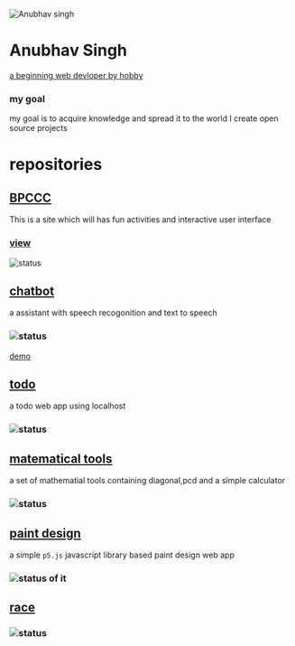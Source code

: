 ![Anubhav singh](https://avatars.githubusercontent.com/u/68738228?s=400&u=fd229e58a7fd6910a4910bad5c0920972eaf2f4d&v=4)
# Anubhav Singh
[a beginning web devloper by hobby](https://github.com/AnubhavSingh0708)
### my goal 
my goal is to acquire knowledge and spread it to the world 
I create open source projects 
# repositories 
## [BPCCC](https://github.com/AnubhavSingh0708/BPCCC)
This is a site which will has fun activities and interactive user interface 
### [view](https://anubhavsingh0708.github.io/BPCCC/)
![status](https://img.shields.io/static/v1?label=status&message=some%20glitches%20should%20be%20fixed&color=ybrightgreen)
## [chatbot](https://github.com/AnubhavSingh0708/Chatbot) 
a assistant with speech recogonition and text to speech
### ![status](https://img.shields.io/static/v1?label=status&message=some%20glitches%20should%20be%20fixed&color=ybrightgreen)
[demo](https://anubhavsingh0708.github.io/Chatbot/)
## [todo](https://github.com/AnubhavSingh0708/todo) 
a todo web app using localhost
### ![status](https://img.shields.io/static/v1?label=status&message=almost%20done&color=ybrightgreen)
## [matematical tools](https://github.com/AnubhavSingh0708/mathematical-tools)
a set of mathematial tools containing diagonal,pcd and a simple calculator
### ![status](https://img.shields.io/static/v1?label=status&message=delopment%20in%20prodress&color=ybrightgreen)
## [paint design](https://github.com/AnubhavSingh0708/paint-design)
a simple `p5.js` javascript library based paint design web app
### ![status of it](https://img.shields.io/static/v1?label=status&message=some%20glitches%20should%20be%20fixed&color=ybrightgreen) 
## [race](https://github.com/AnubhavSingh0708/race)
### ![status](https://img.shields.io/static/v1?label=status&message=delopment%20in%20prodress&color=ybrightgreen)
